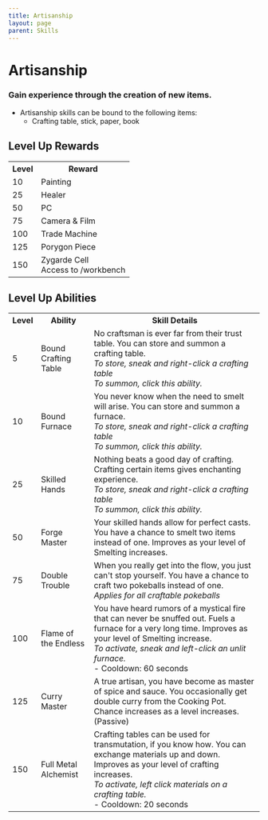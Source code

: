 ```yaml
---
title: Artisanship
layout: page
parent: Skills
---
```


# Artisanship

### Gain experience through the creation of new items.
- Artisanship skills can be bound to the following items:
  - Crafting table, stick, paper, book

## Level Up Rewards

<html>
<body>
<table>
  <tr>
    <th>Level</th>
    <th>Reward</th>
  </tr>
  <tr>
    <td>10</td>
    <td>Painting</td>
  </tr>
  <tr>
    <td>25</td>
    <td>Healer</td>
  </tr>
  <tr>
    <td>50</td>
    <td>PC</td>
  </tr>
  <tr>
    <td>75</td>
    <td>Camera & Film</td>
  </tr>
  <tr>
    <td>100</td>
    <td>Trade Machine</td>
  </tr>
  <tr>
    <td>125</td>
    <td>Porygon Piece</td>
  </tr>
  <tr>
    <td>150</td>
    <td>Zygarde Cell <br>Access to /workbench</td>
  </tr>
</table>


## Level Up Abilities

<html>
<body>
<table>
  <tr>
    <th>Level</th>
    <th>Ability</th>
    <th>Skill Details</th>
  </tr>

  <tr>
    <td>5</td>
    <td>Bound Crafting Table</td>
<td>No craftsman is ever far from their trust table. You can store and summon a crafting table. <br><i>To store, sneak and right-click a crafting table<br>To summon, click this ability.</i></td>
  </tr>

  <tr>
    <td>10</td>
    <td>Bound Furnace</td>
<td>You never know when the need to smelt will arise. You can store and summon a furnace.<br><i>To store, sneak and right-click a crafting table<br>To summon, click this ability.</i></td>
  </tr>

  <tr>
    <td>25</td>
    <td>Skilled Hands</td>
<td>Nothing beats a good day of crafting. Crafting certain items gives enchanting experience. <br><i>To store, sneak and right-click a crafting table<br>To summon, click this ability.</i></td>
  </tr>

  <tr>
    <td>50</td>
    <td>Forge Master</td>
<td>Your skilled hands allow for perfect casts. You have a chance to smelt two items instead of one. Improves as your level of Smelting increases.</td>
  </tr>

  <tr>
    <td>75</td>
    <td>Double Trouble</td>
<td>When you really get into the flow, you just can't stop yourself. You have a chance to craft two pokeballs instead of one. <i><br>Applies for all craftable pokeballs</i></td>
  </tr>

  <tr>
    <td>100</td>
    <td>Flame of the Endless</td>
<td>You have heard rumors of a mystical fire that can never be snuffed out. Fuels a furnace for a very long time. Improves as your level of Smelting increase.<br><i>To activate, sneak and left-click an unlit furnace.</i><br> - Cooldown: 60 seconds</td>
  </tr>

  <tr>
    <td>125</td>
    <td>Curry Master</td>
<td>A true artisan, you have become as master of spice and sauce. You occasionally get double curry from the Cooking Pot. Chance increases as a level increases. (Passive) </td>
  </tr>

  <tr>
    <td>150</td>
    <td>Full Metal Alchemist</td>
<td>Crafting tables can be used for transmutation, if you know how. You can exchange materials up and down. Improves as your level of crafting increases.<br><i>To activate, left click materials on a crafting table.</i><br> - Cooldown: 20 seconds</td>
  </tr>

</table>

